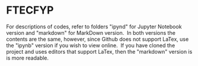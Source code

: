 # FTECFYP
For descriptions of codes, refer to folders "ipynd" for Jupyter Notebook version and "markdown" for MarkDown version.&nbsp; 
In both versions the contents are the same, however, since Github does not support LaTex, use the "ipynb" version if you wish to view online.&nbsp;
If you have cloned the project and uses editors that support LaTex, then the "markdown" version is is more readable.&nbsp;
